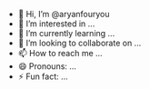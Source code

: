 - 👋 Hi, I’m @aryanfouryou
- 👀 I’m interested in ...
- 🌱 I’m currently learning ...
- 💞️ I’m looking to collaborate on ...
- 📫 How to reach me ...
- 😄 Pronouns: ...
- ⚡ Fun fact: ...

<!---
aryanfouryou/aryanfouryou is a ✨ special ✨ repository because its `README.md` (this file) appears on your GitHub profile.
You can click the Preview link to take a look at your changes.
--->
